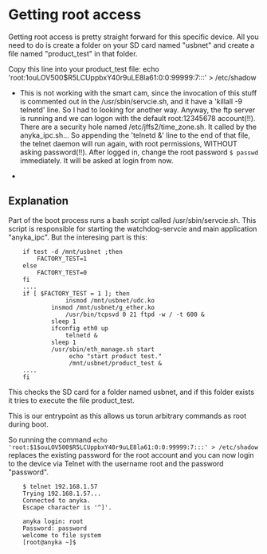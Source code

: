 # Getting root access #

Getting root access is pretty straight forward for this specific device. All you need to do is create a folder on your SD card named "usbnet" and create a file named "product_test" in that folder. 

Copy this line into your product_test file:
    echo 'root:$1$ouLOV500$R5LCUppbxY40r9uLE8la61:0:0:99999:7:::' > /etc/shadow


- This is not working with the smart cam, since the invocation of this stuff is commented out in the /usr/sbin/servcie.sh, and it have a 
 'killall -9 telnetd' line.
 So I had to looking for another way. 
 Anyway, the ftp server is running and we can logon with the default root:12345678 account(!!).
 There are a security hole named /etc/jffs2/time_zone.sh. It called by the anyka_ipc.sh...
 So appending the 'telnetd &' line to the end of that file, the telnet daemon will run again, with root permissions, WITHOUT asking password(!!).
 After logged in, change the root password ``` $ passwd ``` immediately. It will be asked at login from now.
 
-


## Explanation ##

Part of the boot process runs a bash script called /usr/sbin/servcie.sh. This script is responsible for starting the watchdog-servcie and main application "anyka_ipc". But the interesing part is this:
```
    if test -d /mnt/usbnet ;then
    	FACTORY_TEST=1
    else
        FACTORY_TEST=0
    fi
    ....
    if [ $FACTORY_TEST = 1 ]; then
                insmod /mnt/usbnet/udc.ko
            insmod /mnt/usbnet/g_ether.ko
                /usr/bin/tcpsvd 0 21 ftpd -w / -t 600 &
            sleep 1
            ifconfig eth0 up
                telnetd &
            sleep 1
            /usr/sbin/eth_manage.sh start
                 echo "start product test."
                 /mnt/usbnet/product_test &
    ....
    fi
```

This checks the SD card for a folder named usbnet, and if this folder exists it tries to execute the file product_test.

This is our entrypoint as this allows us torun arbitrary commands as root during boot.

So running the command `echo 'root:$1$ouLOV500$R5LCUppbxY40r9uLE8la61:0:0:99999:7:::' > /etc/shadow` replaces the existing password for the root account and you can now login to the device via Telnet with the username root and the password "password".
```
    $ telnet 192.168.1.57
    Trying 192.168.1.57...
    Connected to anyka.
    Escape character is '^]'.
    
    anyka login: root
    Password: password
    welcome to file system
    [root@anyka ~]$

```
